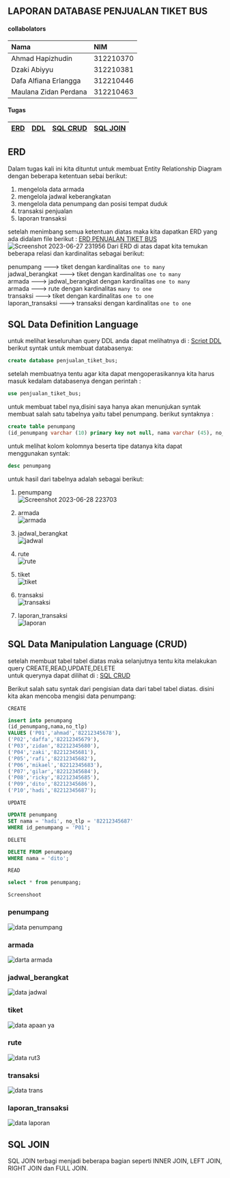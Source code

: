 
## LAPORAN DATABASE PENJUALAN TIKET BUS



#### collabolators

| Nama                   | NIM       |
| :--------              | :-------  |
| Ahmad Hapizhudin       | 312210370 |
| Dzaki Abiyyu           | 312210381 |
| Dafa Alfiana Erlangga | 312210446 |
| Maulana Zidan Perdana  | 312210463 |

#### Tugas




| [ERD](#ERD) | [DDL](#SQL-Data-Definition-Language)  | [SQL CRUD](#SQL-Data-Manipulation-Language-CRUD) |[SQL JOIN](#SQL-JOIN) |
| :---| :------- | :----- | :-------|





## ERD

Dalam tugas kali ini kita dituntut untuk membuat Entity Relationship Diagram dengan beberapa ketentuan sebai berikut:
1. mengelola data armada
2. mengelola jadwal keberangkatan
3. mengelola data penumpang dan posisi tempat duduk
4. transaksi penjualan
5. laporan transaksi

setelah menimbang semua ketentuan diatas maka kita dapatkan ERD yang ada didalam file berikut : [ERD PENUALAN TIKET BUS](ERD_penjualan_tiket_bus.pdf)
![Screenshot 2023-06-27 231956](https://github.com/hafizalkariem/Database_Penjualan_tiket_bus/assets/115614957/5be98592-056c-4631-88ae-f474c43aedb0)
Dari ERD di atas dapat kita temukan beberapa relasi dan kardinalitas sebagai berikut:

penumpang ---> tiket dengan kardinalitas `one to many`  
jadwal_berangkat ---> tiket dengan kardinalitas `one to many`  
armada ---> jadwal_berangkat dengan kardinalitas `one to many`  
armada ---> rute dengan kardinalitas `many to one`  
transaksi ---> tiket dengan kardinalitas `one to one`  
laporan_transaksi ---> transaksi dengan kardinalitas `one to one`  

## SQL Data Definition Language

untuk melihat keseluruhan query DDL anda dapat melihatnya di : [Script DDL](penjualan_tiket_bus.sql)    
berikut syntak untuk membuat databasenya:
```sql
create database penjualan_tiket_bus;
```
setelah membuatnya tentu agar kita dapat mengoperasikannya kita harus masuk kedalam databasenya dengan perintah :
```sql
use penjualan_tiket_bus;
```
untuk membuat tabel nya,disini saya hanya akan menunjukan syntak membuat salah satu tabelnya yaitu tabel penumpang. berikut syntaknya :
```sql
create table penumpang 
(id_penumpang varchar (10) primary key not null, nama varchar (45), no_tlp varchar (12) ) ;
```
untuk melihat kolom kolomnya beserta tipe datanya kita dapat menggunakan syntak:
```sql
desc penumpang
```
untuk hasil dari tabelnya adalah sebagai berikut:
1. penumpang  
![Screenshot 2023-06-28 223703](https://github.com/hafizalkariem/Database_Penjualan_tiket_bus/assets/115614957/c019e23e-9f26-4951-b551-512d4abb1071)

2. armada  
![armada](https://github.com/hafizalkariem/Database_Penjualan_tiket_bus/assets/115614957/4283fcd0-f774-4f5d-ab66-1bc5ec280162)

3. jadwal_berangkat  
![jadwal](https://github.com/hafizalkariem/Database_Penjualan_tiket_bus/assets/115614957/8f00ca29-bf54-4398-b4e1-712d7b3a235b)

4. rute  
![rute](https://github.com/hafizalkariem/Database_Penjualan_tiket_bus/assets/115614957/e101addf-d3d1-480e-ab8b-0c2f9b77a6fa)

5. tiket  
![tiket](https://github.com/hafizalkariem/Database_Penjualan_tiket_bus/assets/115614957/f87f3ee3-3b8b-4e89-96d3-d92b06a9be95)

6. transaksi  
![transaksi](https://github.com/hafizalkariem/Database_Penjualan_tiket_bus/assets/115614957/f00caf8c-e27e-4fc0-b9b4-525be6b7aa90)

7. laporan_transaksi  
![laporan](https://github.com/hafizalkariem/Database_Penjualan_tiket_bus/assets/115614957/20fbe913-8bd9-498b-b6bd-9548fee8974c) 



## SQL Data Manipulation Language (CRUD)
setelah membuat tabel tabel diatas maka selanjutnya tentu kita melakukan query CREATE,READ,UPDATE,DELETE    
untuk querynya dapat dilihat di : [SQL CRUD](dml_crud.sql)   

Berikut salah satu syntak dari pengisian data dari tabel tabel diatas. disini kita akan mencoba mengisi data penumpang:     

`CREATE`
```sql
insert into penumpang
(id_penumpang,nama,no_tlp)
VALUES ('P01','ahmad','82212345678'),
('P02','daffa','82212345679'),
('P03','zidan','82212345680'),
('P04','zaki','82212345681'),
('P05','rafi','82212345682'),
('P06','mikael','82212345683'),
('P07','gilar','82212345684'),
('P08','ricky','82212345685'),
('P09','dito','82212345686'),
('P10','hadi','82212345687');
```
`UPDATE`
```sql
UPDATE penumpang
SET nama = 'hadi', no_tlp = '82212345687'
WHERE id_penumpang = 'P01';
```
`DELETE`
```sql
DELETE FROM penumpang
WHERE nama = 'dito';
```
`READ`
```sql
select * from penumpang;
```

`Screenshoot`
### penumpang
![data penumpang](https://github.com/hafizalkariem/Database_Penjualan_tiket_bus/assets/115614957/ad244b9c-3d31-45ef-901c-0b0e818231ff)
### armada
![darta armada](https://github.com/hafizalkariem/Database_Penjualan_tiket_bus/assets/115614957/86dd2de0-6a5e-438e-82ba-9ebb13ea406e)
### jadwal_berangkat
![data jadwal](https://github.com/hafizalkariem/Database_Penjualan_tiket_bus/assets/115614957/a6de3dcf-d13e-4cfe-995a-5c51e9d5524a)
### tiket
![data apaan ya](https://github.com/hafizalkariem/Database_Penjualan_tiket_bus/assets/115614957/18a30192-cb0f-4613-96c7-a6b68971028c)
### rute
![data rut3](https://github.com/hafizalkariem/Database_Penjualan_tiket_bus/assets/115614957/590b48bd-7de6-45b3-a098-95890d7977a7)
### transaksi
![data trans](https://github.com/hafizalkariem/Database_Penjualan_tiket_bus/assets/115614957/589cc4fa-10e8-468b-9c33-e7e0ada49458)
### laporan_transaksi
![data laporan](https://github.com/hafizalkariem/Database_Penjualan_tiket_bus/assets/115614957/5583c854-137b-4ac5-994c-93cea7267bba)

## SQL JOIN

SQL JOIN terbagi menjadi beberapa bagian seperti INNER JOIN, LEFT JOIN, RIGHT JOIN dan FULL JOIN.

